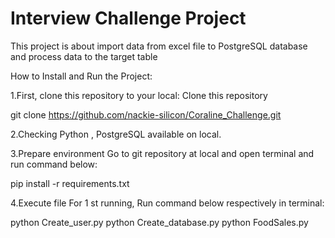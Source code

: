 # Interview Challenge Project

This project is about import data from excel file to PostgreSQL database and process data to the target table

How to Install and Run the Project:

1.First, clone this repository to your local:
Clone this repository

git clone https://github.com/nackie-silicon/Coraline_Challenge.git

2.Checking Python , PostgreSQL available on local.

3.Prepare environment
Go to git repository at local and open terminal and run command below:

pip install -r requirements.txt

4.Execute file 
For 1 st running, Run command below respectively in terminal:

python Create_user.py
python Create_database.py
python FoodSales.py
